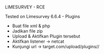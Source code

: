 LIMESURVEY - RCE

Tested on Limesurvey 6.6.4 - Plugins

- Buat file xml & php
- Jadikan file zip
- Upload & Aktifkan Plugin tersebut
- Aktifkan listener -> netcat
- Kunjungi url -> target.com/upload/plugins/<nama-file-zip>/<nama-file-reverse-shell>
